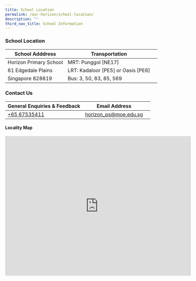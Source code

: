 ```yaml
---
title: School Location
permalink: /our-horizon/school-location/
description: ""
third_nav_title: School Information
---
```

### **School Location**



| School Adddress | Transportation |  |
| -------- | -------- | -------- |
| Horizon Primary School     | MRT: Punggol [NE17]     |      |
| 61 Edgedale Plains     | LRT: Kadaloor [PE5] or Oasis [PE6]    |      |
| Singapore 828819    | Bus: 3, 50, 83, 85, 569    |      |

### **Contact Us**

|General Enquiries &amp; Feedback | Email Address |  |
| -------- | -------- | -------- |
|   [+65 67535411](+6567535411)   |  horizon_ps@moe.edu.sg  |     |


#### **Locality Map**

<iframe loading="lazy" allowfullscreen="" style="border:0;" height="450" width="600" src="https://www.google.com/maps/embed?pb=!1m18!1m12!1m3!1d3988.6276292804732!2d103.91094151475416!3d1.399817498979097!2m3!1f0!2f0!3f0!3m2!1i1024!2i768!4f13.1!3m3!1m2!1s0x31da16003fe3eb83%3A0xd7dfdd03955fe8bd!2sHorizon%20Primary%20School!5e0!3m2!1sen!2ssg!4v1671812896861!5m2!1sen!2ssg"></iframe>